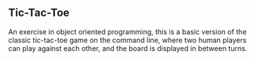 ## Tic-Tac-Toe

An exercise in object oriented programming, this is a basic version of the classic tic-tac-toe game on the command line, where two human players can play against each other, and the board is displayed in between turns.
